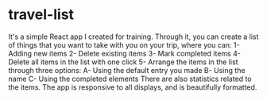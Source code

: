 # travel-list
It's a simple React app I created for training.
Through it, you can create a list of things that you want to take with you on your trip, where you can:
  1- Adding new items
  2- Delete existing items
  3- Mark completed items
  4- Delete all items in the list with one click
  5- Arrange the items in the list through three options:
    A- Using the default entry you made
    B- Using the name
    C- Using the completed elements
There are also statistics related to the items.
The app is responsive to all displays, and is beautifully formatted.
